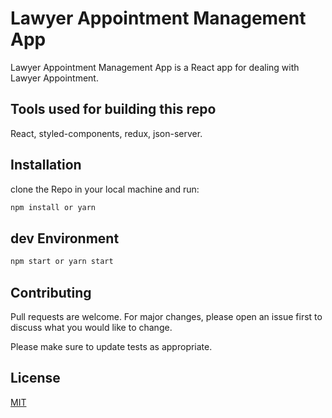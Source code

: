 # Lawyer Appointment Management App

Lawyer Appointment Management App is a React app for dealing with Lawyer Appointment.

## Tools used for building this repo

React, styled-components, redux, json-server.

## Installation

clone the Repo in your local machine and run:

```bash
npm install or yarn
```

## dev Environment

```bash
npm start or yarn start
```

## Contributing

Pull requests are welcome. For major changes, please open an issue first to discuss what you would like to change.

Please make sure to update tests as appropriate.

## License

[MIT](https://choosealicense.com/licenses/mit/)
